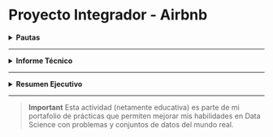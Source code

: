 # Proyecto Integrador - Airbnb

<details>
 
  **<summary>Pautas</summary>**  
<div id='id0' /> 

Módulo 5: Data Analytics
Instructor: Mario Esteban Suaza Medina
 
**El objetivo de este trabajo práctico es aplicar los conceptos y técnicas aprendidos en el modulo para realizar un análisis exploratorio y descriptivo de un conjunto de datos reales.**

Para realizar el trabajo práctico se deberá seguir los siguientes pasos:

1. Descargar archivos con los datos [indicar la fuente o el enlace].
2. Importar los datos en un la herramienta que deseen utilizar (Power Bi, Python)
3. Realizar una limpieza y validación preliminar de los datos, identificando y tratando posibles valores faltantes, erróneos o atípicos.
4. Realizar un análisis exploratorio de los datos, utilizando los conceptos aprendidos sobe dataviz y estadística para describir las variables y sus relaciones.
5. Responder a las preguntas que plantea el negocio sobre el dataset elegido.
6. Elaborar un texto con las conclusiones de los resultados del análisis, incluyendo una introducción, una descripción de los datos, algunas respuestas a las preguntas planteadas, y unas conclusiones finales.

### AirBnB

![N|Solid](https://piernine.co/wp-content/uploads/elementor/thumbs/Airbnb-red-lrg-1080x675-1-ph818omam1mv695ypg24xjogcbkjrurf7dgvyjglnk.jpeg)

El objetivo que se busca con el análisis de los datos seleccionados es realizar una análisis exploratorio de tipo descriptivo para entender el negocio de airbnb. 
En base al análisis descriptivo encontrar oportunidades de inversión que puedan ser capitalizadas utilizando dicho modelo de negocio.

#### Preguntas 

* ¿Qué podemos describir con los datasets acerca del negocio de airbnb?
* ¿Cuál es la mejor forma de invertir en AirBnb?
* ¿Cómo se compara con otras alternativas de inversión?
* Si presentamos nuestras conclusiones a un grupo inversor: ¿Qué propuestas le haríamos?
* ¿En donde sugerimos invertir?
* ¿En qué tipo de propiedad?

#### Recursos
| Archivo
| ------ 
| calendar.csv: (incluye datos de ocupación, precio, etc.)  
| listings.csv: Detalle de cada operación de Listing (incluye datos descriptivos de la vivienda (ambientes, host, noches mínimas y máximas, cantidad de reviews)
| reviews.csv Datos de review de los usuarios.

[Ir a las pautas](#id0)
</details>

---

<details>
 
  **<summary>Informe Técnico</summary>**  
<div id='id00' /> 


**Índice**
1. [Recopilación de datos](#idIT1)
2. [Preparación de datos](#idIT2)
3. [Introducción de datos](#idIT3)
4. [Procesamiento / limpieza de datos](#idIT4)
5. [Interpretación de datos](#idIT5)
6. [Almacenamiento de datos](#idIT6)


<div id='idIT1' />
  
### Recopilación de datos (Data collection)
Las fuentes de datos fueron suministrada por #Henry en archivos csv, los cuales se descargaron a través de la plataforma students.

La tarea se centrará en datos históricos.

[Ir al índice del Informe Técnico](#id00)

<div id='idIT2' />
  
### Preparación de datos (Data preparation)
Texto del segundo apartado
[Ir al índice del Informe Técnico](#id00)
  
<div id='idIT3' />
  
### Introducción de datos (Data entry)
Texto del segundo apartado
[Ir al índice del Informe Técnico](#id00)

<div id='idIT4' />
  
### Procesamiento / limpieza de datos (Data processing/cleaning)
Texto del segundo apartado
[Ir al índice del Informe Técnico](#id00)

<div id='idIT5' />
  
### Interpretación de datos (Data interpretation)
Texto del segundo apartado
[Ir al índice del Informe Técnico](#id00)

<div id='idIT6' />
  
### Almacenamiento de datos (Data storage)
Texto del segundo apartado
[Ir al índice del Informe Técnico](#id00)

</details>

---

<details>
 
  **<summary>Resumen Ejecutivo</summary>**  
<div id='id000' /> 
 
**Índice**
1. [Recopilación de datos](#idRE1)
2. [Preparación de datos](#idRE2)
3. [Introducción de datos](#idRE3)
4. [Procesamiento / limpieza de datos](#idRE4)
5. [Interpretación de datos](#idRE5)
6. [Almacenamiento de datos](#idRE6)


<div id='idRE1' />
  
### Recopilación de datos (Data collection)
Texto del primer apartado
[Ir al índice del Resumen Ejecutivo](#id000)

</details>

---

> **Important** 
> Esta actividad (netamente educativa) es parte de mi portafolio de prácticas que permiten mejorar mis habilidades en Data Science con problemas y conjuntos de datos del mundo real.
